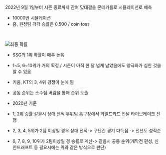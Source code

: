 
2022년 9월 1일부터 시즌 종료까지 잔여 맞대결을 몬테카를로 시뮬레이션로 예측


- 10000번 시뮬레이션
- 홈, 원정팀 각각 승률은 0.500 / coin toss

<br>


![최종 확률](https://user-images.githubusercontent.com/63768509/229097677-3bd8de45-dfc5-4192-a8df-b09b56d3d315.png)

- SSG의 1위 확률이 매우 높음
- 1~5, 6~10위가 거의 확정 / 시즌이 아직 한 달 넘게 남았음에도 양극화가 심한 것을 알 수 있음
- 키움, KT의 3, 4위 경쟁이 눈에 띔

- 공동 순위는 소수점 버림을 통해 순위 도출

- 2020년 기준
- 1, 2위 승률 같을시 상대 전적 우위팀 홈구장에서 와일드카드 전날 타이브레이크 진행
- 2, 3, 4, 5위가 2팀 이상일 경우 삳대 전적-> 구단간 경기 다득점 -> 전년도 성적순
- 6, 7, 8, 9, 10위가 2팀이상일 경 승률로 계산-> 같을시 공동 순위(개막전 편성, 신인드래프트 등 필요시에는 위와 같은 방식으로 판단)
